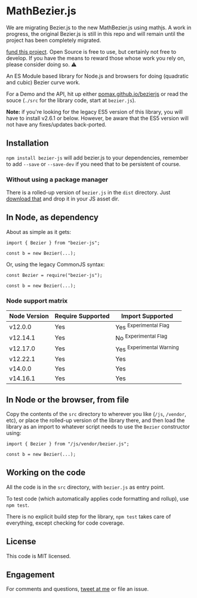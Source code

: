 # MathBezier.js

We are migrating Bezier.js to the new MathBezier.js using mathjs.  A work in progress, the original Bezier.js is still in this repo and will remain until the project has been completely migrated.

[fund this project](https://www.paypal.com/donate/?cmd=_s-xclick&hosted_button_id=QPRDLNGDANJSW).
Open Source is free to use, but certainly not free to develop. If you have the
means to reward those whose work you rely on, please consider doing so.
:warning:

An ES Module based library for Node.js and browsers for doing (quadratic and cubic) Bezier curve work.

For a Demo and the API, hit up either [pomax.github.io/bezierjs](http://pomax.github.io/bezierjs) or read the souce (`./src` for the library code, start at `bezier.js`).

**Note:** if you're looking for the legacy ES5 version of this library, you will have to install v2.6.1 or below. However, be aware that the ES5 version will not have any fixes/updates back-ported.

## Installation

`npm install bezier-js` will add bezier.js to your dependencies, remember to add `--save` or `--save-dev` if you need that to be persistent of course.

### Without using a package manager

There is a rolled-up version of `bezier.js` in the `dist` directory. Just [download that](https://raw.githubusercontent.com/Pomax/bezierjs/master/dist/bezier.js) and drop it in your JS asset dir.

## In Node, as dependency

About as simple as it gets:

```
import { Bezier } from "bezier-js";

const b = new Bezier(...);
```

Or, using the legacy CommonJS syntax:

```
const Bezier = require("bezier-js");

const b = new Bezier(...);
```

### Node support matrix

| Node Version | Require Supported | Import Supported                    |
| ------------ | ----------------- | ----------------------------------- |
| v12.0.0      | Yes               | Yes <sup>Experimental Flag</sup>    |
| v12.14.1     | Yes               | No <sup>Experimental Flag</sup>     |
| v12.17.0     | Yes               | Yes <sup>Experimental Warning</sup> |
| v12.22.1     | Yes               | Yes                                 |
| v14.0.0      | Yes               | Yes                                 |
| v14.16.1     | Yes               | Yes                                 |

## In Node or the browser, from file

Copy the contents of the `src` directory to wherever you like (`/js`, `/vendor`, etc), or place the rolled-up version of the library there, and then load the library as an import to whatever script needs to use the `Bezier` constructor using:

```
import { Bezier } from "/js/vendor/bezier.js";

const b = new Bezier(...);
```

## Working on the code

All the code is in the `src` directory, with `bezier.js` as entry point.

To test code (which automatically applies code formatting and rollup), use `npm test`.

There is no explicit build step for the library, `npm test` takes care of everything, except checking for code coverage.

## License

This code is MIT licensed.

## Engagement

For comments and questions, [tweet at me](https://twitter.com/TheRealPomax) or file an issue.
